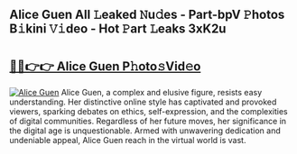 ## Alice Guen All 𝙻eaked 𝙽u𝚍es - Part-bpV 𝙿hotos B𝚒kini 𝚅𝚒deo - Hot 𝙿art 𝙻eaks 3xK2u

# <h2><a href="http://ld1f48.urlbe.top/?page=Alice+Guen">🔗🔗👉👉 Alice Guen P𝚑oto𝚜Vid𝚎o</a></h2>

[![Alice Guen](https://i.imgur.com/eBuTRDB.gif)](http://ld1f48.urlbe.top/?page=Alice+Guen)
Alice Guen, a complex and elusive figure, resists easy understanding. Her distinctive online style has captivated and provoked viewers, sparking debates on ethics, self-expression, and the complexities of digital communities. Regardless of her future moves, her significance in the digital age is unquestionable. Armed with unwavering dedication and undeniable appeal, Alice Guen reach in the virtual world is vast.
